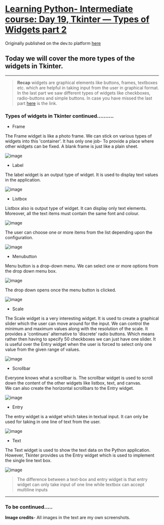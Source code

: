 # [Learning Python- Intermediate course: Day 19, Tkinter — Types of Widgets part 2](https://dev.to/aatmaj/learning-python-intermediate-course-day-19-tkinter-types-of-widgets-part-2-2efp)

Originally published on the dev.to platform [here](https://dev.to/aatmaj/learning-python-intermediate-course-day-19-tkinter-types-of-widgets-part-2-2efp)

Today we will cover the more types of the widgets in Tkinter. 
---
____
>**Recap** widgets are graphical elements like buttons, frames, textboxes etc. which are helpful in taking input from the user in graphical format. In the last part we saw different types of widgets like checkboxes, radio-buttons and simple buttons. In case you have missed the last part [here](https://dev.to/aatmaj/learning-python-intermediate-course-day-18-tkinter-types-of-widgets-part-1-2i6h) is the link.

### Types of widgets in Tkinter continued..........
 

- Frame

The Frame widget is like a photo frame. We can stick on various types of widgets into this 'container'. It has only one job- To provide a place where other widgets can be fixed. A blank frame is just like a plain sheet.


![image](https://dev-to-uploads.s3.amazonaws.com/uploads/articles/efb088akio8smd89091z.png)
 
- Label

The label widget is an output type of widget. It is used to display text values in the application.


![image](https://dev-to-uploads.s3.amazonaws.com/uploads/articles/a3ct3vzs0t5zgepg7whc.png)
 
- Listbox

 Listbox also is output type of widget. It can display only text elements. Moreover, all the text items must contain the same font and colour.
 
 
![image](https://dev-to-uploads.s3.amazonaws.com/uploads/articles/j3bfbl8gnpiu6i8v5m4y.png)

The user can choose one or more items from the list depending upon the configuration.


![image](https://dev-to-uploads.s3.amazonaws.com/uploads/articles/138lehicvh1l9eblv65z.png)
 
- Menubutton

Menu button is a drop-down menu. We can select one or more options from the drop down menu box.



![image](https://dev-to-uploads.s3.amazonaws.com/uploads/articles/9d3i38w31i2j2rg7fsdf.png)


 The drop down opens once the menu button is clicked. 
 
 
![image](https://dev-to-uploads.s3.amazonaws.com/uploads/articles/qfxiuurtj2skreyh25xy.png)

- Scale

The Scale widget is a very interesting widget. It is used to create a graphical slider which the user can move around for the input.
We can control the minimum and maximum values along with the resolution of the scale. It provides a 'continues' alternative to 'discrete' radio buttons. Which means rather then having to specify 50 checkboxes we can just have one slider. It is useful over the Entry widget when the user is forced to select only one value from the given range of values. 


![image](https://dev-to-uploads.s3.amazonaws.com/uploads/articles/vwr96i3v9xy0oq1dedws.png)


-  Scrollbar

Everyone knows what a scrollbar is. The scrollbar widget is used to scroll down the content of the other widgets like listbox, text, and canvas.  
We can also create the horizontal scrollbars to the Entry widget.


![image](https://dev-to-uploads.s3.amazonaws.com/uploads/articles/ajlso7pxwa8mhrmf2m2l.png)
 
 
- Entry

The entry widget is a widget which takes in textual input.  It can only be used for taking in one line of text from the user.


![image](https://dev-to-uploads.s3.amazonaws.com/uploads/articles/h4qsco9r2a1f9bvej4qn.png)

- Text

The Text widget is used to show the text data on the Python application. However, Tkinter provides us the Entry widget which is used to implement the single line text box.


![image](https://dev-to-uploads.s3.amazonaws.com/uploads/articles/cmxg4d7jn6ijvu93fu84.png)


> The difference between a text-box and entry widget is that entry widget can only take input of one line while textbox can accept multiline inputs 

______
### To be continued.....
**Image credits**- All images in the text are my own screenshots.
